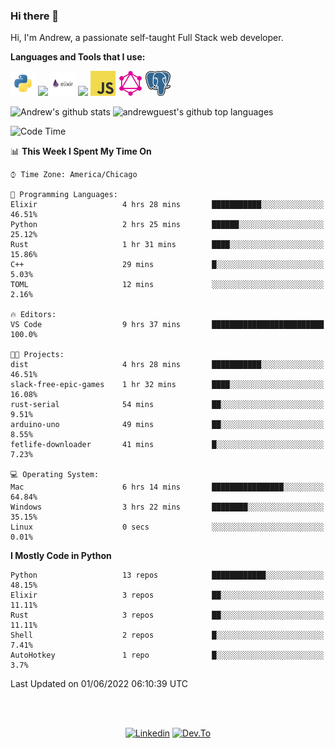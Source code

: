 ### Hi there 👋

Hi, I'm Andrew, a passionate self-taught Full Stack web developer.

**Languages and Tools that I use:**  

<code><img height="40" src="https://raw.githubusercontent.com/github/explore/80688e429a7d4ef2fca1e82350fe8e3517d3494d/topics/python/python.png"></code>
<code><img height="40" src="https://fastapi.tiangolo.com/img/logo-margin/logo-teal.png"></code>
<code><img height="40" src="https://raw.githubusercontent.com/github/explore/d106aa3f6fa091ab80ab5c8cf0d931baff3caaea/topics/elixir/elixir.png"></code>
<code><img height="40" src="https://img.stackshare.io/service/3262/-s9uoLIN.png"></code>
<code><img height="40" src="https://raw.githubusercontent.com/github/explore/80688e429a7d4ef2fca1e82350fe8e3517d3494d/topics/javascript/javascript.png"></code>
<code><img height="40" src="https://raw.githubusercontent.com/github/explore/5c058a388828bb5fde0bcafd4bc867b5bb3f26f3/topics/graphql/graphql.png"></code>
<code><img height="40" src="https://raw.githubusercontent.com/github/explore/80688e429a7d4ef2fca1e82350fe8e3517d3494d/topics/postgresql/postgresql.png"></code>

![Andrew's github stats](https://github-readme-stats.vercel.app/api?username=andrewguest&show_icons=true&theme=vue-dark&count_private=true)
<img height="180em" src="https://github-readme-stats.vercel.app/api/top-langs/?username=andrewguest&theme=vue-dark&layout=compact" alt="andrewguest's github top languages" />

<!--START_SECTION:waka-->
![Code Time](http://img.shields.io/badge/Code%20Time-1%2C096%20hrs%2011%20mins-blue)

📊 **This Week I Spent My Time On** 

```text
⌚︎ Time Zone: America/Chicago

💬 Programming Languages: 
Elixir                   4 hrs 28 mins       ███████████░░░░░░░░░░░░░░   46.51% 
Python                   2 hrs 25 mins       ██████░░░░░░░░░░░░░░░░░░░   25.12% 
Rust                     1 hr 31 mins        ████░░░░░░░░░░░░░░░░░░░░░   15.86% 
C++                      29 mins             █░░░░░░░░░░░░░░░░░░░░░░░░   5.03% 
TOML                     12 mins             ░░░░░░░░░░░░░░░░░░░░░░░░░   2.16%

🔥 Editors: 
VS Code                  9 hrs 37 mins       █████████████████████████   100.0%

🐱‍💻 Projects: 
dist                     4 hrs 28 mins       ███████████░░░░░░░░░░░░░░   46.51% 
slack-free-epic-games    1 hr 32 mins        ████░░░░░░░░░░░░░░░░░░░░░   16.08% 
rust-serial              54 mins             ██░░░░░░░░░░░░░░░░░░░░░░░   9.51% 
arduino-uno              49 mins             ██░░░░░░░░░░░░░░░░░░░░░░░   8.55% 
fetlife-downloader       41 mins             █░░░░░░░░░░░░░░░░░░░░░░░░   7.23%

💻 Operating System: 
Mac                      6 hrs 14 mins       ████████████████░░░░░░░░░   64.84% 
Windows                  3 hrs 22 mins       ████████░░░░░░░░░░░░░░░░░   35.15% 
Linux                    0 secs              ░░░░░░░░░░░░░░░░░░░░░░░░░   0.01%

```

**I Mostly Code in Python** 

```text
Python                   13 repos            ████████████░░░░░░░░░░░░░   48.15% 
Elixir                   3 repos             ██░░░░░░░░░░░░░░░░░░░░░░░   11.11% 
Rust                     3 repos             ██░░░░░░░░░░░░░░░░░░░░░░░   11.11% 
Shell                    2 repos             █░░░░░░░░░░░░░░░░░░░░░░░░   7.41% 
AutoHotkey               1 repo              █░░░░░░░░░░░░░░░░░░░░░░░░   3.7%

```



 Last Updated on 01/06/2022 06:10:39 UTC
<!--END_SECTION:waka-->

<br><br>
<p align="center">
   <a href="https://www.linkedin.com/in/andrew-guest-a891759a" target="_blank"><img src="https://img.shields.io/badge/LinkedIn-0077B5?style=for-the-badge&logo=linkedin&logoColor=white" alt="Linkedin"></a>
  <a href="https://dev.to/aguest" target="_blank"><img src="https://img.shields.io/badge/Dev.to-0A0A0A?style=for-the-badge&logo=dev%2Eto&logoColor=white" alt="Dev.To"></a>
</p>
